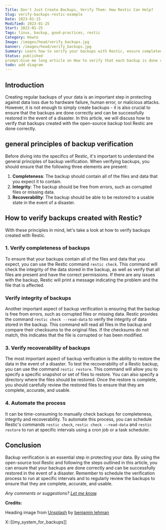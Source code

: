 ```yaml
---
Title: Don't Just Create Backups, Verify Them: How Restic Can Help?
Slug: verify-backups-restic-example
Date: 2023-01-15
Modified: 2023-01-25
Start: 2023-01-25
Tags: linux, backup, good-practices, restic
Category: Howto
Image: /images/head/verify_backups.jpg
banner: /images/head/verify_backups.jpg
Summary: Learn how to verify your backups with Restic, ensure completeness, integrity, and recoverability. Automate the process for peace of mind. Read now
Status: published
prompt:Give me long article on How to verify that each backup is done correctly. You can use restic as an exemplary tool of choice to make backups.
todo: add diagram
---
```


## Introduction
Creating regular backups of your data is an important step in protecting against data loss due to hardware failure, human error, or malicious attacks. However, it is not enough to simply create backups - it is also crucial to ensure that the backups are done correctly and can be successfully restored in the event of a disaster. In this article, we will discuss how to verify that backups created with the open-source backup tool Restic are done correctly.

## general principles of backup verification
Before diving into the specifics of Restic, it's important to understand the general principles of backup verification. When verifying backups, you should ensure that the following three elements are present:

1.  **Completeness**: The backup should contain all of the files and data that you expect it to contain.
2.  **Integrity**: The backup should be free from errors, such as corrupted files or missing data.
3.  **Recoverability**: The backup should be able to be restored to a usable state in the event of a disaster.

## How to verify backups created with Restic?
With these principles in mind, let's take a look at how to verify backups created with Restic.

### 1.  Verify completeness of backups
To ensure that your backups contain all of the files and data that you expect, you can use the Restic command `restic check`. This command will check the integrity of the data stored in the backup, as well as verify that all files are present and have the correct permissions. If there are any issues with the backup, Restic will print a message indicating the problem and the file that is affected.
    
### Verify integrity of backups
Another important aspect of backup verification is ensuring that the backup is free from errors, such as corrupted files or missing data. Restic provides the command `restic check --read-data` to verify the integrity of data stored in the backup. This command will read all files in the backup and compare their checksums to the original files. If the checksums do not match, this indicates that the file is corrupted or has been modified.
    
### 3.  Verify recoverability of backups
The most important aspect of backup verification is the ability to restore the data in the event of a disaster. To test the recoverability of a Restic backup, you can use the command `restic restore`. This command will allow you to specify a specific snapshot or set of files to restore. You can also specify a directory where the files should be restored. Once the restore is complete, you should carefully review the restored files to ensure that they are complete, accurate, and usable.
    
### 4.  Automate the process
It can be time-consuming to manually check backups for completeness, integrity and recoverability. To automate this process, you can schedule Restic's commands `restic check`, `restic check --read-data` and `restic restore` to run at specific intervals using a cron job or a task scheduler.
    

## Conclusion
Backup verification is an essential step in protecting your data. By using the open-source tool Restic and following the steps outlined in this article, you can ensure that your backups are done correctly and can be successfully restored in the event of a disaster. Remember to schedule the verification process to run at specific intervals and to regularly review the backups to ensure that they are complete, accurate, and usable.

*Any comments or suggestions? [Let me know](mailto:ksafjan@gmail.com?subject=Blog+post).*

**Credits:**

Heading image from [Unsplash](https://unsplash.com/photos/GNyjCePVRs8) by [benjamin lehman](https://unsplash.com/@benjaminlehman)

X::[[my_system_for_backups]]
